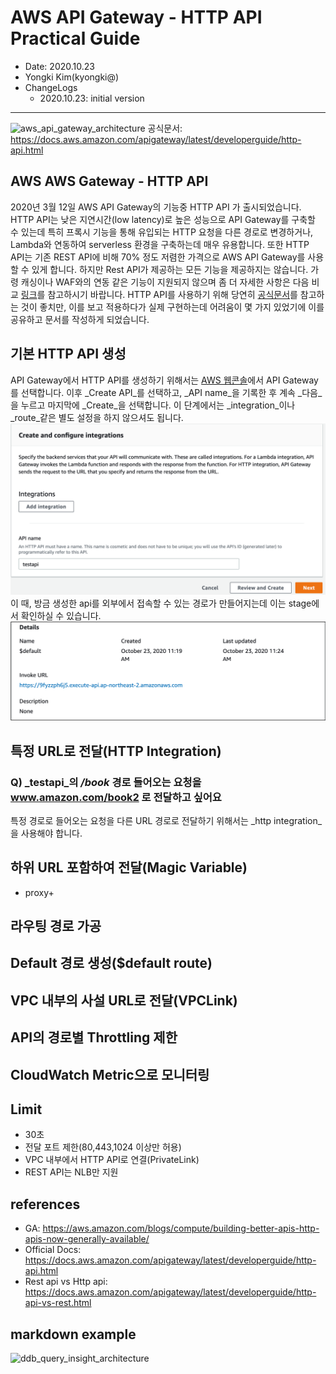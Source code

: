 # AWS API Gateway - HTTP API Practical Guide
- Date: 2020.10.23
- Yongki Kim(kyongki@)
- ChangeLogs
  - 2020.10.23: initial version

----
![aws_api_gateway_architecture](https://d1.awsstatic.com/serverless/New-API-GW-Diagram.c9fc9835d2a9aa00ef90d0ddc4c6402a2536de0d.png)
공식문서: https://docs.aws.amazon.com/apigateway/latest/developerguide/http-api.html
## AWS AWS Gateway - HTTP API
2020년 3월 12일 AWS API Gateway의 기능중 HTTP API 가 출시되었습니다. HTTP API는 낮은 지연시간(low latency)로 높은 성능으로 API Gateway를 구축할 수 있는데 특히 프록시 기능을 통해 유입되는 HTTP 요청을 다른 경로로 변경하거나, Lambda와 연동하여 serverless 환경을 구축하는데 매우 유용합니다. 또한 HTTP API는 기존 REST API에 비해 70% 정도 저렴한 가격으로 AWS API Gateway를 사용할 수 있게 합니다. 하지만 Rest API가 제공하는 모든 기능을 제공하지는 않습니다. 가령 캐싱이나 WAF와의 연동 같은 기능이 지원되지 않으며 좀 더 자세한 사항은 다음 비교 [링크](https://docs.aws.amazon.com/apigateway/latest/developerguide/http-api-vs-rest.html)를 참고하시기 바랍니다.
HTTP API를 사용하기 위해 당연히 [공식문서](https://docs.aws.amazon.com/apigateway/latest/developerguide/http-api.html)를 참고하는 것이 좋치만, 이를 보고 적용하다가 실제 구현하는데 어려움이 몇 가지 있었기에 이를 공유하고 문서를 작성하게 되었습니다.
## 기본 HTTP API 생성
API Gateway에서 HTTP API를 생성하기 위해서는 [AWS 웹콘솔](https://ap-northeast-2.console.aws.amazon.com/apigateway/main/apis?region=ap-northeast-2)에서 API Gateway를 선택합니다. 이후 _Create API_를 선택하고, _API name_을 기록한 후 계속 _다음_을 누르고 마지막에 _Create_을 선택합니다. 이 단계에서는 _integration_이나 _route_같은 별도 설정을 하지 않으셔도 됩니다.
![createApi](images/createApi.png)
이 때, 방금 생성한 api를 외부에서 접속할 수 있는 경로가 만들어지는데 이는 stage에서 확인하실 수 있습니다.
![accessUrl](images/accessUrl.png)
## 특정 URL로 전달(HTTP Integration)
### Q) _testapi_의 _/book_ 경로 들어오는 요청을 www.amazon.com/book2 로 전달하고 싶어요
특정 경로로 들어오는 요청을 다른 URL 경로로 전달하기 위해서는 _http integration_을 사용해야 합니다.
## 하위 URL 포함하여 전달(Magic Variable)
- proxy+
## 라우팅 경로 가공
## Default 경로 생성($default route)
## VPC 내부의 사설 URL로 전달(VPCLink)
## API의 경로별 Throttling 제한
## CloudWatch Metric으로 모니터링
## Limit
- 30초
- 전달 포트 제한(80,443,1024 이상만 허용)
- VPC 내부에서 HTTP API로 연결(PrivateLink)
- REST API는 NLB만 지원
## references
- GA: https://aws.amazon.com/blogs/compute/building-better-apis-http-apis-now-generally-available/
- Official Docs: https://docs.aws.amazon.com/apigateway/latest/developerguide/http-api.html
- Rest api vs Http api: https://docs.aws.amazon.com/apigateway/latest/developerguide/http-api-vs-rest.html

## markdown example
![ddb_query_insight_architecture](images/architecture.png)
